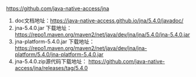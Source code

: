 https://github.com/java-native-access/jna

1. doc文档地址：https://java-native-access.github.io/jna/5.4.0/javadoc/
2. jna-5.4.0.jar 下载地址：https://repo1.maven.org/maven2/net/java/dev/jna/jna/5.4.0/jna-5.4.0.jar
3. jna-platform-5.4.0.jar 下载地址：https://repo1.maven.org/maven2/net/java/dev/jna/jna-platform/5.4.0/jna-platform-5.4.0.jar
4. jna-5.4.0.zip源代码下载地址： https://github.com/java-native-access/jna/releases/tag/5.4.0